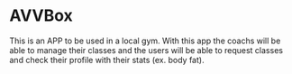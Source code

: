 # AVVBox
This is an APP to be used in a local gym. With this app the coachs will be able to manage their classes and the users will be able to request classes and check their profile with their stats (ex. body fat).

